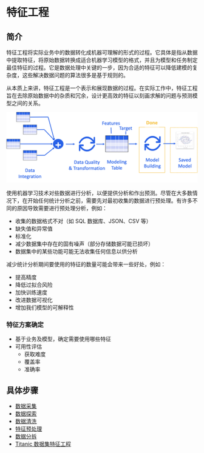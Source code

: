 # 特征工程

## 简介

特征工程将实际业务中的数据转化成机器可理解的形式的过程。它具体是指从数据中提取特征，将原始数据转换成适合机器学习模型的格式，并且为模型和任务制定最佳特征的过程。它是数据处理中关键的一步，因为合适的特征可以降低建模的复杂度，这些解决数据问题的算法很多是基于规则的。

从本质上来讲，特征工程是一个表示和展现数据的过程。在实际工作中，特征工程旨在去除原始数据中的杂质和冗余，设计更高效的特征以刻画求解的问题与预测模型之间的关系。

![image-20211023100528908](figures/image-20211023100528908.png)

使用机器学习技术对些数据进行分析，以便提供分析和作出预测。尽管在大多数情况下，在开始任何统计分析之前，需要先对最初收集的数据进行预处理。有许多不同的原因导致需要进行预处理分析，例如：

- 收集的数据格式不对（如 SQL 数据库、JSON、CSV 等）
- 缺失值和异常值
- 标准化
- 减少数据集中存在的固有噪声（部分存储数据可能已损坏）
- 数据集中的某些功能可能无法收集任何信息以供分析

减少统计分析期间要使用的特征的数量可能会带来一些好处，例如：

- 提高精度
- 降低过拟合风险
- 加快训练速度
- 改进数据可视化
- 增加我们模型的可解释性

### 特征方案确定

- 基于业务及模型，确定需要使用哪些特征
- 可用性评估
  - 获取难度
  - 覆盖率
  - 准确率

## 具体步骤

- [数据采集](10_collection.md)
- [数据探索](20_explore.md)
- [数据清洗](30_clean.md)
- [特征预处理](40_preprocess.md)
- [数据分拆](50_seperation.md)
- [Titanic 数据集特征工程](60_titanic_example.ipynb)



